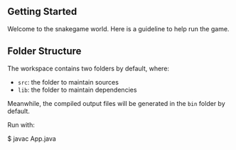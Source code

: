 ## Getting Started

Welcome to the snakegame world. Here is a guideline to help run the game. 

## Folder Structure

The workspace contains two folders by default, where:

- `src`: the folder to maintain sources
- `lib`: the folder to maintain dependencies

Meanwhile, the compiled output files will be generated in the `bin` folder by default.

Run with:

$ javac App.java


